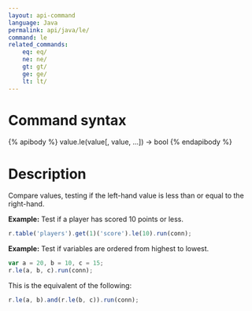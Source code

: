 ```yaml
---
layout: api-command
language: Java
permalink: api/java/le/
command: le
related_commands:
    eq: eq/
    ne: ne/
    gt: gt/
    ge: ge/
    lt: lt/
---
```


# Command syntax #

{% apibody %}
value.le(value[, value, ...]) &rarr; bool
{% endapibody %}

# Description #

Compare values, testing if the left-hand value is less than or equal to the right-hand.

__Example:__ Test if a player has scored 10 points or less.

```js
r.table('players').get(1)('score').le(10).run(conn);
```

__Example:__ Test if variables are ordered from highest to lowest.

```js
var a = 20, b = 10, c = 15;
r.le(a, b, c).run(conn);
```

This is the equivalent of the following:

```js
r.le(a, b).and(r.le(b, c)).run(conn);
```
